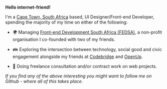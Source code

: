 **Hello internet-friend!**
   
I'm a [Cape Town, South Africa](https://en.wikipedia.org/wiki/Cape_Town) based, UI Designer/Front-end Developer, spending the majority of my time on either of the following:

- 🌍 Managing <a href="https://www.meetup.com/ctfeds" target="_blank">Front-end Development South Africa (FEDSA)</a>, a non-profit organisation I co-founded with two of my friends.
    
- 👪 Exploring the intersection between technology, social good and civic engagement alongside my friends at [Codebridge](https://www.meetup.com/Codebridge/) and [OpenUp](https://openup.org.za/).

- 🦄 Doing freelance consultation and/or contract work on web projects.

_If you find any of the above interesting you might want to follow me on Github - where all of this takes place._
